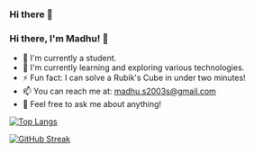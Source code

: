 ### Hi there 👋

<!--
**madhus2003r/madhus2003r** is a ✨ _special_ ✨ repository because its `README.md` (this file) appears on your GitHub profile.
-->

### Hi there, I'm Madhu! 👋

- 🔭 I'm currently a student.
- 🌱 I'm currently learning and exploring various technologies.
- ⚡ Fun fact: I can solve a Rubik's Cube in under two minutes!
- 📫 You can reach me at: madhu.s2003s@gmail.com
- 💬 Feel free to ask me about anything!

<!--
- 👯 I’m looking to collaborate on ...
- 🤔 I’m looking for help with ...
- 😄 Pronouns: ...
-->
<!-- Add this to your README.md file -->

[![Top Langs](https://github-readme-stats.vercel.app/api/top-langs/?username=madhus2003r&layout=compact)](https://github.com/anuraghazra/github-readme-stats)


<!-- Add this to your README.md file -->

[![GitHub Streak](http://github-readme-streak-stats.herokuapp.com?user=madhus2003r)](https://git.io/streak-stats)

